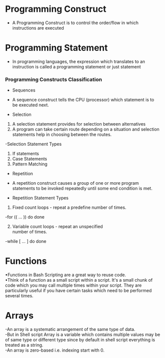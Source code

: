# Programming Construct

- A Programming Construct is to control the order/flow in which instructions are executed<br/>


# Programming Statement

- In programming languages, the expression which translates to an instruction is called a programming statement or just statement<br/>


### Programming Constructs Classification

- Sequences<br/>
- A sequence construct tells the CPU (processor) which statement is to be executed next.<br/>

- Selection<br/>
1. A selection statement provides for selection 
between alternatives<br/>
2. A program can take certain route 
depending on a situation and selection 
statements help in choosing between the 
routes.<br/>

-Selection Statement Types<br/>
1. If statements<br/>
2. Case Statements<br/>
3. Pattern Matching<br/>

- Repetition<br/>
- A repetition construct causes a group of one or 
more program statements to be invoked 
repeatedly until some end condition is met.<br/>

- Repetition Statement Types<br/>
1. Fixed count loops - repeat a predefine number 
of times. <br/>

-for (( … )) do done<br/>

2. Variable count loops - repeat an unspecified <br/>
number of times. <br/>

-while [ … ] do done<br/>


#  Functions<br/>

•Functions in Bash Scripting are a great way to 
reuse code. <br/>
•Think of a function as a small script within a 
script. It's a small chunk of code which you may 
call multiple times within your script. They are 
particularly useful if you have certain tasks which 
need to be performed several times.<br/>



#  Arrays<br/>
-An array is a systematic arrangement of the 
same type of data.<br/> 
-But in Shell script Array is a variable which contains multiple values may be of same type or different type since by default in shell script everything is treated as a string.<br/> 
-An array is zero-based i.e. indexing start with 0.<br/>

